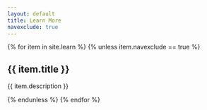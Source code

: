 ```yaml
---
layout: default
title: Learn More
navexclude: true
---
```


{% for item in site.learn %}
{% unless item.navexclude == true %}
  <h2>{{ item.title }}</h2>
  <p>{{ item.description }}</p>
{% endunless %}
{% endfor %}
